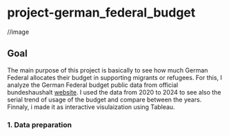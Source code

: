 # project-german_federal_budget

//image

## Goal
The main purpose of this project is basically to see how much German Federal allocates their budget in supporting migrants or refugees. For this, I analyze the German Federal budget public data from official bundeshaushalt [website](https://www.bundeshaushalt.de/DE/Download-Portal/download-portal.html). I used the data from 2020 to 2024 to see also the serial trend of usage of the budget and compare between the years. Finnaly, i made it as interactive visulaization using Tableau.

### 1. Data preparation

